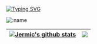 <!--
**Jermic/Jermic** is a ✨ _special_ ✨ repository because its `README.md` (this file) appears on your GitHub profile.

Here are some ideas to get you started:

- 🔭 I’m currently working on ...
- 🌱 I’m currently learning ...
- 👯 I’m looking to collaborate on ...
- 🤔 I’m looking for help with ...
- 💬 Ask me about ...
- 📫 How to reach me: ...
- 😄 Pronouns: ...
- ⚡ Fun fact: ...
-->

<!--
<img align="right" src="https://github-readme-stats.vercel.app/api?username=Jermic&show_icons=true&icon_color=CE1D2D&text_color=718096&bg_color=00000000&hide_title=true&hide_border=true" />
<img src="https://profile-counter.glitch.me/Jermic/count.svg">
-->

[![Typing SVG](https://readme-typing-svg.herokuapp.com?font=Fira+Code&pause=1000&random=false&width=435&lines=Hi+%F0%9F%91%8B+I'm+Jermic)](https://git.io/typing-svg)

<p align="left"> 
<img src="https://count.getloli.com/get/@:Jermic" alt=":name" />
</p>

| <a href="https://github.com/jermic"><img align="center" src="https://github-readme-stats.vercel.app/api?username=Jermic&show_icons=true&icon_color=CE1D2D&text_color=718096&bg_color=00000000&hide_title=true&hide_border=true" alt="Jermic's github stats" /></a> | <img align="center" src="https://github-readme-stats.vercel.app/api/top-langs/?username=Jermic&layout=compact&theme=buefy&hide_border=true&title_color=8E354A&text_color=616138&icon_color=8E354A" /> |
| ------------------------------------------------------------ | ------------------------------------------------------------ |

